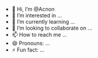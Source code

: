 - 👋 Hi, I’m @Acnon
- 👀 I’m interested in ...
- 🌱 I’m currently learning ...
- 💞️ I’m looking to collaborate on ...
- 📫 How to reach me ...
- 😄 Pronouns: ...
- ⚡ Fun fact: ...

<!---
Acnon/Acnon is a ✨ special ✨ repository because its `README.md` (this file) appears on your GitHub profile.
You can click the Preview link to take a look at your changes.
--->
